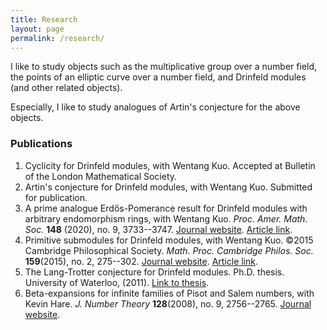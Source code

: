 ```yaml
---
title: Research
layout: page 
permalink: /research/
---
```

I like to study objects such as the multiplicative group over a number field, the points of an elliptic curve over a number field, and Drinfeld modules (and other related objects).

Especially, I like to study analogues of Artin's conjecture for the above objects.

### Publications

1. Cyclicity for Drinfeld modules, with Wentang Kuo. Accepted at Bulletin of the London Mathematical Society.
1. Artin's conjecture for Drinfeld modules, with Wentang Kuo. Submitted for publication.
1. A prime analogue Erdős-Pomerance result for Drinfeld modules with arbitrary endomorphism rings, with Wentang Kuo. *Proc. Amer. Math. Soc.*  **148** (2020), no. 9, 3733--3747. [Journal website](https://www.ams.org/journals/proc/2020-148-09/S0002-9939-2020-15002-2/). [Article link](proc15002.pdf).
2. Primitive submodules for Drinfeld modules, with Wentang Kuo. ©2015 Cambridge Philosophical Society. *Math. Proc. Cambridge Philos. Soc.* **159**(2015), no. 2, 275--302. [Journal website](https://www.cambridge.org/core/journals/mathematical-proceedings-of-the-cambridge-philosophical-society/article/primitive-submodules-for-drinfeld-modules/33B46C6395C23CCF5553E3EE7B9B2354). [Article link](primitive-submodules-for-drinfeld-modules.pdf).
3. The Lang-Trotter conjecture for Drinfeld modules. Ph.D. thesis. University of Waterloo, (2011). [Link to thesis](Tweedle_David_phd_thesis.pdf).
3. Beta-expansions for infinite families of Pisot and Salem numbers, with Kevin Hare. *J. Number Theory* **128**(2008), no. 9, 2756--2765. [Journal website](https://www.sciencedirect.com/science/article/pii/S0022314X08000632).
